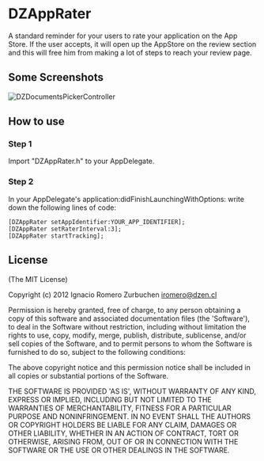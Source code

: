 DZAppRater
==========

A standard reminder for your users to rate your application on the App Store. If the user accepts, it will open up the AppStore on the review section and this will free him from making a lot of steps to reach your review page.

## Some Screenshots
![DZDocumentsPickerController](http://www.dzen.cl/github/DZAppRater.jpg)

## How to use

### Step 1
Import "DZAppRater.h" to your AppDelegate.

### Step 2
In your AppDelegate's application:didFinishLaunchingWithOptions: write down the following lines of code:

```
[DZAppRater setAppIdentifier:YOUR_APP_IDENTIFIER];
[DZAppRater setRaterInterval:3];
[DZAppRater startTracking];
```


## License
(The MIT License)

Copyright (c) 2012 Ignacio Romero Zurbuchen <iromero@dzen.cl>

Permission is hereby granted, free of charge, to any person obtaining a copy of this software and associated documentation files (the 'Software'), to deal in the Software without restriction, including without limitation the rights to use, copy, modify, merge, publish, distribute, sublicense, and/or sell copies of the Software, and to permit persons to whom the Software is furnished to do so, subject to the following conditions:

The above copyright notice and this permission notice shall be included in all copies or substantial portions of the Software.

THE SOFTWARE IS PROVIDED 'AS IS', WITHOUT WARRANTY OF ANY KIND, EXPRESS OR IMPLIED, INCLUDING BUT NOT LIMITED TO THE WARRANTIES OF MERCHANTABILITY, FITNESS FOR A PARTICULAR PURPOSE AND NONINFRINGEMENT. IN NO EVENT SHALL THE AUTHORS OR COPYRIGHT HOLDERS BE LIABLE FOR ANY CLAIM, DAMAGES OR OTHER LIABILITY, WHETHER IN AN ACTION OF CONTRACT, TORT OR OTHERWISE, ARISING FROM, OUT OF OR IN CONNECTION WITH THE SOFTWARE OR THE USE OR OTHER DEALINGS IN THE SOFTWARE.